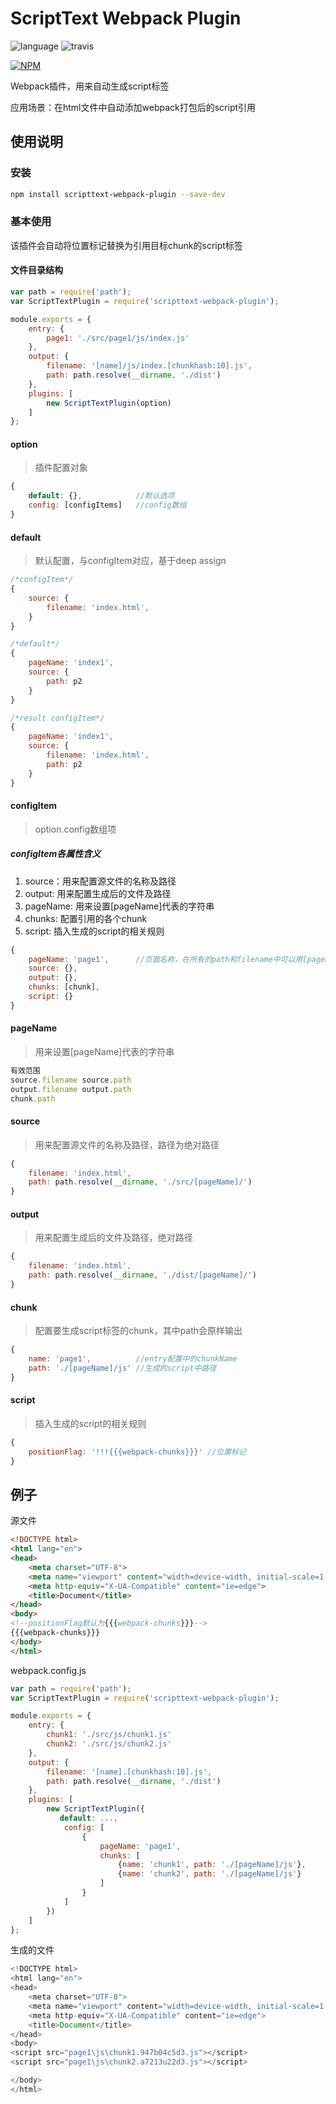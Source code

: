 # ScriptText Webpack Plugin

![language][1]
![travis][2]

[![NPM](https://nodei.co/npm/scripttext-webpack-plugin.png)](https://nodei.co/npm/scripttext-webpack-plugin/)

Webpack插件，用来自动生成script标签

应用场景：在html文件中自动添加webpack打包后的script引用

## 使用说明
### 安装
```bash
npm install scripttext-webpack-plugin --save-dev
```

### 基本使用
该插件会自动将位置标记替换为引用目标chunk的script标签

#### 文件目录结构

```js
var path = require('path');
var ScriptTextPlugin = require('scripttext-webpack-plugin');

module.exports = {
    entry: {
        page1: './src/page1/js/index.js'
    },
    output: {
        filename: '[name]/js/index.[chunkhash:10].js',
        path: path.resolve(__dirname, './dist')
    },
    plugins: [
        new ScriptTextPlugin(option)
    ]
};
```

#### option
> 插件配置对象

```js
{
    default: {},            //默认选项
    config: [configItems]   //config数组   
}
```
#### default
> 默认配置，与configItem对应，基于deep assign

```js
/*configItem*/
{
    source: {
        filename: 'index.html',
    }
}

/*default*/
{
    pageName: 'index1',
    source: {
        path: p2
    }
}

/*result configItem*/
{
    pageName: 'index1',
    source: {
        filename: 'index.html',
        path: p2
    }
}
```

#### configItem
> option.config数组项

##### configItem各属性含义
1. source：用来配置源文件的名称及路径
2. output: 用来配置生成后的文件及路径
3. pageName: 用来设置[pageName]代表的字符串
4. chunks: 配置引用的各个chunk
5. script: 插入生成的script的相关规则

```js
{
    pageName: 'page1',      //页面名称，在所有的path和filename中可以用[pageName]代替
    source: {},
    output: {},
    chunks: [chunk],
    script: {}
}
```
#### pageName
> 用来设置[pageName]代表的字符串

```js
有效范围
source.filename source.path
output.filename output.path
chunk.path
```
#### source
> 用来配置源文件的名称及路径，路径为绝对路径

```js
{
    filename: 'index.html',
    path: path.resolve(__dirname, './src/[pageName]/')
}
```

#### output
> 用来配置生成后的文件及路径，绝对路径

```js
{
    filename: 'index.html',
    path: path.resolve(__dirname, './dist/[pageName]/')
}
```

#### chunk
> 配置要生成script标签的chunk，其中path会原样输出

```js
{
    name: 'page1',          //entry配置中的chunkName
    path: './[pageName]/js' //生成的script中路径
}
```

#### script
> 插入生成的script的相关规则

```js
{
    positionFlag: '!!!{{{webpack-chunks}}}' //位置标记
}
```

## 例子

源文件
```html
<!DOCTYPE html>
<html lang="en">
<head>
    <meta charset="UTF-8">
    <meta name="viewport" content="width=device-width, initial-scale=1.0">
    <meta http-equiv="X-UA-Compatible" content="ie=edge">
    <title>Document</title>
</head>
<body>
<!--positionFlag默认为{{{webpack-chunks}}}-->
{{{webpack-chunks}}}
</body>
</html>
```

webpack.config.js
```js
var path = require('path');
var ScriptTextPlugin = require('scripttext-webpack-plugin');

module.exports = {
    entry: {
        chunk1: './src/js/chunk1.js'
        chunk2: './src/js/chunk2.js'
    },
    output: {
        filename: '[name].[chunkhash:10].js',
        path: path.resolve(__dirname, './dist')
    },
    plugins: [
        new ScriptTextPlugin({
           default: ...,
            config: [
                {
                    pageName: 'page1',
                    chunks: [
                        {name: 'chunk1', path: './[pageName]/js'},
                        {name: 'chunk2', path: './[pageName]/js'}
                    ]
                }
            ]
        })
    ]
};
```

生成的文件
```js
<!DOCTYPE html>
<html lang="en">
<head>
    <meta charset="UTF-8">
    <meta name="viewport" content="width=device-width, initial-scale=1.0">
    <meta http-equiv="X-UA-Compatible" content="ie=edge">
    <title>Document</title>
</head>
<body>
<script src="page1\js\chunk1.947b04c5d3.js"></script>
<script src="page1\js\chunk2.a7213u22d3.js"></script>

</body>
</html>
```


  [1]: https://img.shields.io/badge/language-node.js-orange.svg
  [2]: https://travis-ci.org/jabbla/ScriptTextWebpackPlugin.svg?branch=master
